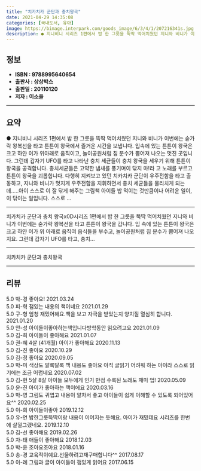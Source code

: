 ```yaml
---
title: "치카치카 군단과 충치왕국"
date: 2021-04-29 14:35:08
categories: [국내도서, 유아]
image: https://bimage.interpark.com/goods_image/6/3/4/1/207216341s.jpg
description: ● 지니비니 시리즈 1편에서 밥 한 그릇을 뚝딱 먹어치웠던 지니와 비니가 이번에는 숟가락 왕복선을 타고 튼튼이 왕국에서 즐거운 시간을 보냅니다. 입속에 있는 튼튼이 왕국은 크고 하얀 이가 위아래로 움직이고, 놀이공원처럼 침 분수가 뿜어져 나오는 멋진 곳입니다. 그런데 갑자기 UFO를
---
```


## **정보**

- **ISBN : 9788995640654**
- **출판사 : 상상박스**
- **출판일 : 20110120**
- **저자 : 이소을**

------



## **요약**

●  지니비니 시리즈 1편에서 밥 한 그릇을 뚝딱 먹어치웠던 지니와 비니가 이번에는 숟가락 왕복선을 타고 튼튼이 왕국에서 즐거운 시간을 보냅니다. 입속에 있는 튼튼이 왕국은 크고 하얀 이가 위아래로 움직이고, 놀이공원처럼 침 분수가 뿜어져 나오는 멋진 곳입니다. 그런데 갑자기 UFO를 타고 나타난 충치 세균들이 충치 왕국을 세우기 위해 튼튼이 왕국을 공격합니다. 충치세균들은 고약한 냄새를 풍기며이 닦지 마!라  고 노래를 부르고 튼튼이 왕국을 괴롭힙니다. 다행히 지켜보고 있던 치카치카 군단이  우주전함을 타고 출동하고, 지니와 비니가 멋지게 우주전함을 지휘하면서 충치 세균들을 물리치게 되는데.....아이 스스로 이 잘 닦게 해주는 그림책 아이들 밥 먹이는 것만큼이나 어려운 일이, 이 닦이는 일입니다. 스스로 ...

------

치카치카 군단과 충치 왕국x0D시리즈 1편에서 밥 한 그릇을 뚝딱 먹어치웠던 지니와 비니가 이번에는 숟가락 왕복선을 타고 튼튼이 왕국을 갑니다. 입 속에 있는 튼튼이 왕국은 크고 하얀 이가 위 아래로 움직여 음식들을 부수고, 놀이공원처럼 침 분수가 뿜어져 나오지요. 그런데 갑자기 UFO를 타고, 충치... 

------


치카치카 군단과 충치왕국 

------


## **리뷰** 

5.0 박-경 좋아요! 2021.03.24 <br/>5.0 피-혁 잼있는 내용의 책이네요 2021.01.29 <br/>5.0 구-형 엄청 재밌어해요.책을 보고 자극을 받았는지 양치질 열심히 합니다. 2021.01.20 <br/>5.0 안-성 아이들이좋아하는책입니다방학동안 읽으려고요 2021.01.09 <br/>5.0 김-희 아이들이 좋아해요 2021.01.07 <br/>5.0 권-혜 4살 (41개월) 아이가 좋아해요 2020.11.13 <br/>5.0 김-진 좋아요 2020.10.29 <br/>5.0 김-정 좋아요  2020.09.05 <br/>5.0 박-미 색상도 알록달록 책 내용도 좋아요
아직 글읽기 어려워 하는 아이라 스스로 읽기에는 조금 어렵네요 2020.07.02 <br/>5.0 김-현 5살 8살 아이들 모두에게 인기 만점 수록된 노래도 재미 업! 2020.05.09 <br/>5.0 윤-진 아이가 좋아하는 책이에요 2020.03.16 <br/>5.0 박-영 그림도 귀엽고 내용이 알차서 좋고 아이들이 쉽게 이해할 수 있도록 되어있어요^^ 2020.02.25 <br/>5.0 이-희 아이들이좋아 2019.12.12 <br/>5.0 유-연 밥한그릇뚝딱이랑 내용이 이어지는 듯해요.
아이가 재밌데요 시리즈를 한번에 살껄그랬네요. 2019.12.10 <br/>5.0 김-선 좋아해요 2019.02.26 <br/>5.0 차-태 애들이 좋아해요 2018.12.03 <br/>5.0 박-윤 조아요조아요 2018.01.16 <br/>5.0 송-경 교육적이예요.선물하려고재구매합니다^^ 2017.08.17 <br/>5.0 이-례 그림과 글이 아이들이 잼있게 읽어요 2017.06.15 <br/>